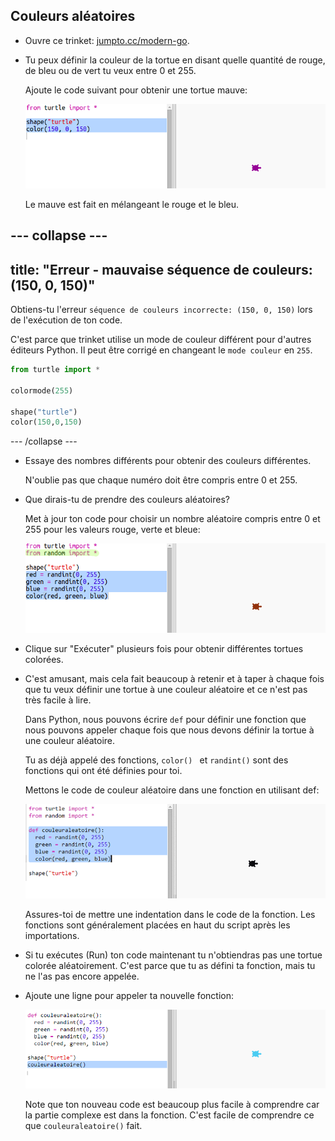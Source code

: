 ## Couleurs aléatoires

+ Ouvre ce trinket: <a href="https://trinket.io/python/ea6605639f" target="_blank">jumpto.cc/modern-go</a>.

+ Tu peux définir la couleur de la tortue en disant quelle quantité de rouge, de bleu ou de vert tu veux entre 0 et 255.
    
    Ajoute le code suivant pour obtenir une tortue mauve:
    
    ![capture d'écran](images/modern-purple.png)
    
    Le mauve est fait en mélangeant le rouge et le bleu.

--- collapse ---
---
title: "Erreur - mauvaise séquence de couleurs: (150, 0, 150)"
---

Obtiens-tu l'erreur `séquence de couleurs incorrecte: (150, 0, 150)` lors de l'exécution de ton code.

C'est parce que trinket utilise un mode de couleur différent pour d'autres éditeurs Python. Il peut être corrigé en changeant le `mode couleur` en `255`.

```python
from turtle import *

colormode(255)

shape("turtle")
color(150,0,150)
```

--- /collapse ---

+ Essaye des nombres différents pour obtenir des couleurs différentes.
    
    N'oublie pas que chaque numéro doit être compris entre 0 et 255.

+ Que dirais-tu de prendre des couleurs aléatoires?
    
    Met à jour ton code pour choisir un nombre aléatoire compris entre 0 et 255 pour les valeurs rouge, verte et bleue:
    
    ![capture d'écran](images/modern-random-colour.png)

+ Clique sur "Exécuter" plusieurs fois pour obtenir différentes tortues colorées.

+ C'est amusant, mais cela fait beaucoup à retenir et à taper à chaque fois que tu veux définir une tortue à une couleur aléatoire et ce n'est pas très facile à lire.
    
    Dans Python, nous pouvons écrire `def` pour définir une fonction que nous pouvons appeler chaque fois que nous devons définir la tortue à une couleur aléatoire.
    
    Tu as déjà appelé des fonctions, `color() ` et `randint()` sont des fonctions qui ont été définies pour toi.
    
    Mettons le code de couleur aléatoire dans une fonction en utilisant def:
    
    ![capture d'écran](images/modern-colour-function.png)
    
    Assures-toi de mettre une indentation dans le code de la fonction. Les fonctions sont généralement placées en haut du script après les importations.

+ Si tu exécutes (Run) ton code maintenant tu n'obtiendras pas une tortue colorée aléatoirement. C'est parce que tu as défini ta fonction, mais tu ne l'as pas encore appelée.

+ Ajoute une ligne pour appeler ta nouvelle fonction:
    
    ![capture d'écran](images/modern-call-colour.png)
    
    Note que ton nouveau code est beaucoup plus facile à comprendre car la partie complexe est dans la fonction. C'est facile de comprendre ce que `couleuraleatoire()` fait.